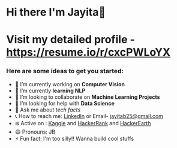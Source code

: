 # Hi there I'm Jayita👋

# Visit my detailed profile - https://resume.io/r/cxcPWLoYX

### Here are some ideas to get you started:

- 🔭 I’m currently working on **Computer Vision** 
- 🌱 I’m currently __learning NLP__
- 👯 I’m looking to collaborate on **Machine Learning Projects**
- :eyes: I’m looking for help with __Data Science__
- 💬 Ask me about _tech facts_
- :telephone_receiver: How to reach me: [LinkedIn](https://www.linkedin.com/in/jayita-bhattacharyya-3657ba164/) or Email- jayitab25@gmail.com 
- :snowflake: Active on : [Kaggle](https://www.kaggle.com/jayitabhattacharyya) and [HackerRank](https://www.hackerrank.com/Jayita_B) and [HackerEarth](https://www.hackerearth.com/@jayita4)
- 😄 Pronouns: JB
- ⚡ Fun fact: I'm too silly!! Wanna build cool stuffs 
 
